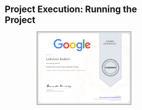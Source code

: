 # Project Execution: Running the Project

<p align="center">
<img src="/Lakshmi Kadali Certificates/Coursera Google Project Management Professional certificate Course-4.png" width=60% height=60%>
